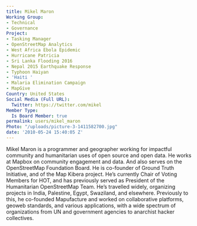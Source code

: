 ```yaml
---
title: Mikel Maron
Working Group:
- Technical
- Governance
Project:
- Tasking Manager
- OpenStreetMap Analytics
- West Africa Ebola Epidemic
- Hurricane Patricia
- Sri Lanka Flooding 2016
- Nepal 2015 Earthquake Response
- Typhoon Haiyan
- 'Haiti '
- Malaria Elimination Campaign
- MapGive
Country: United States
Social Media (Full URL):
  Twitter: https://twitter.com/mikel
Member Type:
  Is Board Member: true
permalink: users/mikel_maron
Photo: "/uploads/picture-3-1411582700.jpg"
date: '2010-05-24 15:40:05 Z'
---
```

<p>Mikel Maron is a programmer and geographer working for impactful community and humanitarian uses of open source and open data. He works at Mapbox on community engagement and data. And also serves on the OpenStreetMap Foundation Board. He is co-founder of Ground Truth Initiative, and of the Map Kibera project. He’s currently Chair of Voting Members for HOT, and has previously served as President of the Humanitarian OpenStreetMap Team. He’s travelled widely, organizing projects in India, Palestine, Egypt, Swaziland, and elsewhere. Previously to this, he co-founded Mapufacture and worked on collaborative platforms, geoweb standards, and various applications, with a wide spectrum of organizations from UN and government agencies to anarchist hacker collectives.</p>
